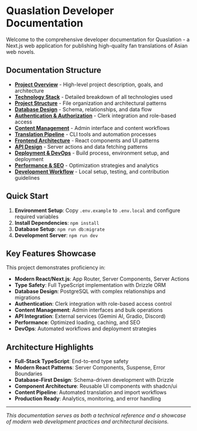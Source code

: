 # Quaslation Developer Documentation

Welcome to the comprehensive developer documentation for Quaslation - a Next.js web application for publishing high-quality fan translations of Asian web novels.

## Documentation Structure

- [**Project Overview**](./01-project-overview.md) - High-level project description, goals, and architecture
- [**Technology Stack**](./02-technology-stack.md) - Detailed breakdown of all technologies used
- [**Project Structure**](./03-project-structure.md) - File organization and architectural patterns
- [**Database Design**](./04-database-design.md) - Schema, relationships, and data flow
- [**Authentication & Authorization**](./05-auth-system.md) - Clerk integration and role-based access
- [**Content Management**](./06-content-management.md) - Admin interface and content workflows
- [**Translation Pipeline**](./07-translation-pipeline.md) - CLI tools and automation processes
- [**Frontend Architecture**](./08-frontend-architecture.md) - React components and UI patterns
- [**API Design**](./09-api-design.md) - Server actions and data fetching patterns
- [**Deployment & DevOps**](./10-deployment.md) - Build process, environment setup, and deployment
- [**Performance & SEO**](./11-performance-seo.md) - Optimization strategies and analytics
- [**Development Workflow**](./12-development-workflow.md) - Local setup, testing, and contribution guidelines

## Quick Start

1. **Environment Setup**: Copy `.env.example` to `.env.local` and configure required variables
2. **Install Dependencies**: `npm install`
3. **Database Setup**: `npm run db:migrate`
4. **Development Server**: `npm run dev`

## Key Features Showcase

This project demonstrates proficiency in:

- **Modern React/Next.js**: App Router, Server Components, Server Actions
- **Type Safety**: Full TypeScript implementation with Drizzle ORM
- **Database Design**: PostgreSQL with complex relationships and migrations
- **Authentication**: Clerk integration with role-based access control
- **Content Management**: Admin interfaces and bulk operations
- **API Integration**: External services (Gemini AI, Gradio, Discord)
- **Performance**: Optimized loading, caching, and SEO
- **DevOps**: Automated workflows and deployment strategies

## Architecture Highlights

- **Full-Stack TypeScript**: End-to-end type safety
- **Modern React Patterns**: Server Components, Suspense, Error Boundaries
- **Database-First Design**: Schema-driven development with Drizzle
- **Component Architecture**: Reusable UI components with shadcn/ui
- **Content Pipeline**: Automated translation and import workflows
- **Production Ready**: Analytics, monitoring, and error handling

---

*This documentation serves as both a technical reference and a showcase of modern web development practices and architectural decisions.*